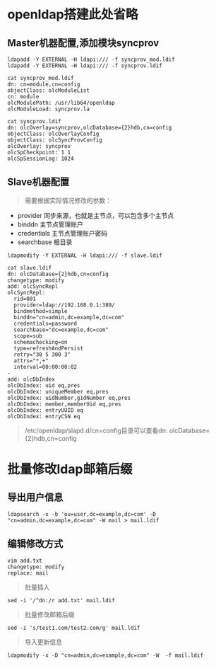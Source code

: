# openldap搭建此处省略

## Master机器配置,添加模块syncprov

```
ldapadd -Y EXTERNAL -H ldapi:/// -f syncprov_mod.ldif
ldapadd -Y EXTERNAL -H ldapi:/// -f syncprov.ldif

cat syncprov_mod.ldif
dn: cn=module,cn=config
objectClass: olcModuleList
cn: module
olcModulePath: /usr/lib64/openldap
olcModuleLoad: syncprov.la

cat syncprov.ldif
dn: olcOverlay=syncprov,olcDatabase={2}hdb,cn=config
objectClass: olcOverlayConfig
objectClass: olcSyncProvConfig
olcOverlay: syncprov
olcSpCheckpoint: 1 1
olcSpSessionLog: 1024
```

## Slave机器配置

> 需要根据实际情况修改的参数：

- provider 同步来源，也就是主节点，可以包含多个主节点
- binddn 主节点管理账户
- credentials 主节点管理账户密码
- searchbase 根目录

```
ldapmodify -Y EXTERNAL -H ldapi:/// -f slave.ldif

cat slave.ldif
dn: olcDatabase={2}hdb,cn=config                        
changetype: modify
add: olcSyncRepl
olcSyncRepl:
  rid=001
  provider=ldap://192.168.0.1:389/
  bindmethod=simple
  binddn="cn=admin,dc=example,dc=com"
  credentials=password
  searchbase="dc=example,dc=com"
  scope=sub
  schemachecking=on
  type=refreshAndPersist
  retry="30 5 300 3"
  attrs="*,+"
  interval=00:00:00:02
-
add: olcDbIndex
olcDbIndex: uid eq,pres
olcDbIndex: uniqueMember eq,pres
olcDbIndex: uidNumber,gidNumber eq,pres
olcDbIndex: member,memberUid eq,pres
olcDbIndex: entryUUID eq
olcDbIndex: entryCSN eq
```

> /etc/openldap/slapd.d/cn=config目录可以查看dn: olcDatabase={2}hdb,cn=config

# 批量修改ldap邮箱后缀

## 导出用户信息

```
ldapsearch -x -b 'ou=user,dc=example,dc=com' -D "cn=admin,dc=example,dc=com" -W mail > mail.ldif
```

## 编辑修改方式

```
vim add.txt
changetype: modify
replace: mail
```

> 批量插入

```
sed -i '/^dn:/r add.txt' mail.ldif
```

> 批量修改邮箱后缀

```
sed -i 's/test1.com/test2.com/g' mail.ldif
```

> 导入更新信息

```
ldapmodify -x -D "cn=admin,dc=example,dc=com" -W  -f mail.ldif
```